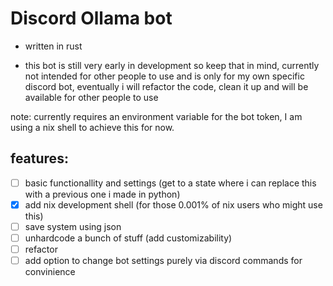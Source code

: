 # Discord Ollama bot

- written in rust

- this bot is still very early in development so keep that in mind, currently
  not intended for other people to use and is only for my own specific discord
  bot, eventually i will refactor the code, clean it up and will be available
  for other people to use

note: currently requires an environment variable for the bot token, I am using a
nix shell to achieve this for now.

## features:

- [ ] basic functionallity and settings (get to a state where i can replace this
      with a previous one i made in python)
- [x] add nix development shell (for those 0.001% of nix users who might use
      this)
- [ ] save system using json
- [ ] unhardcode a bunch of stuff (add customizability)
- [ ] refactor
- [ ] add option to change bot settings purely via discord commands for
      convinience
